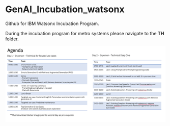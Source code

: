 # GenAI_Incubation_watsonx

Github for IBM Watsonx Incubation Program.

During the incubation program for metro systems please navigate to the **TH** folder.

![Alt text](IMAGES/image.png)
